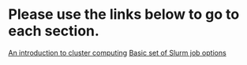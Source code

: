 # Please use the links below to go to each section.

[An introduction to cluster computing](about-clusters.html)
[Basic set of Slurm job options](basic-job-options.html)
